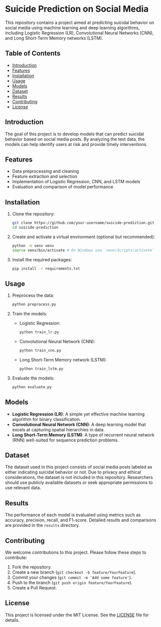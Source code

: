 # Suicide Prediction on Social Media

This repository contains a project aimed at predicting suicidal behavior on social media using machine learning and deep learning algorithms, including Logistic Regression (LR), Convolutional Neural Networks (CNN), and Long Short-Term Memory networks (LSTM).

## Table of Contents

- [Introduction](#introduction)
- [Features](#features)
- [Installation](#installation)
- [Usage](#usage)
- [Models](#models)
- [Dataset](#dataset)
- [Results](#results)
- [Contributing](#contributing)
- [License](#license)

## Introduction

The goal of this project is to develop models that can predict suicidal behavior based on social media posts. By analyzing the text data, the models can help identify users at risk and provide timely interventions.

## Features

- Data preprocessing and cleaning
- Feature extraction and selection
- Implementation of Logistic Regression, CNN, and LSTM models
- Evaluation and comparison of model performance

## Installation

1. Clone the repository:
    ```sh
    git clone https://github.com/your-username/suicide-prediction.git
    cd suicide-prediction
    ```

2. Create and activate a virtual environment (optional but recommended):
    ```sh
    python -m venv venv
    source venv/bin/activate # On Windows use `venv\Scripts\activate`
    ```

3. Install the required packages:
    ```sh
    pip install -r requirements.txt
    ```

## Usage

1. Preprocess the data:
    ```sh
    python preprocess.py
    ```

2. Train the models:
    - Logistic Regression:
      ```sh
      python train_lr.py
      ```

    - Convolutional Neural Network (CNN):
      ```sh
      python train_cnn.py
      ```

    - Long Short-Term Memory network (LSTM):
      ```sh
      python train_lstm.py
      ```

3. Evaluate the models:
    ```sh
    python evaluate.py
    ```

## Models

- **Logistic Regression (LR)**: A simple yet effective machine learning algorithm for binary classification.
- **Convolutional Neural Network (CNN)**: A deep learning model that excels at capturing spatial hierarchies in data.
- **Long Short-Term Memory (LSTM)**: A type of recurrent neural network (RNN) well-suited for sequence prediction problems.

## Dataset

The dataset used in this project consists of social media posts labeled as either indicating suicidal behavior or not. Due to privacy and ethical considerations, the dataset is not included in this repository. Researchers should use publicly available datasets or seek appropriate permissions to use relevant data.

## Results

The performance of each model is evaluated using metrics such as accuracy, precision, recall, and F1-score. Detailed results and comparisons are provided in the `results` directory.

## Contributing

We welcome contributions to this project. Please follow these steps to contribute:

1. Fork the repository.
2. Create a new branch (`git checkout -b feature/YourFeature`).
3. Commit your changes (`git commit -m 'Add some feature'`).
4. Push to the branch (`git push origin feature/YourFeature`).
5. Create a Pull Request.

## License

This project is licensed under the MIT License. See the [LICENSE](LICENSE) file for details.
